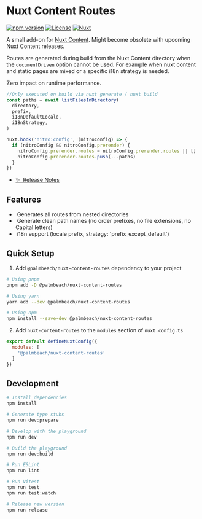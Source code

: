 # Nuxt Content Routes

[![npm version][npm-version-src]][npm-version-href]
[![License][license-src]][license-href]
[![Nuxt][nuxt-src]][nuxt-href]

A small add-on for [Nuxt Content](https://content.nuxtjs.org). Might become obsolete with upcoming Nuxt Content releases.

Routes are generated during build from the Nuxt Content directory when the `documentDriven` option cannot be used. For example when nuxt content and static pages are mixed or a specific i18n strategy is needed.

Zero impact on runtime performance.

```TypeScript
//Only executed on build via nuxt generate / nuxt build
const paths = await listFilesInDirectory(
  directory,
  prefix,
  i18nDefaultLocale,
  i18nStrategy,
)

nuxt.hook('nitro:config', (nitroConfig) => {
  if (nitroConfig && nitroConfig.prerender) {
    nitroConfig.prerender.routes = nitroConfig.prerender.routes || []
    nitroConfig.prerender.routes.push(...paths)
  }
})
```

- [✨ &nbsp;Release Notes](/CHANGELOG.md)

## Features

- &nbsp;Generates all routes from nested directories
- &nbsp;Generate clean path names (no order prefixes, no file extensions, no Capital letters)
- &nbsp;i18n support (locale prefix, strategy: 'prefix_except_default')

## Quick Setup

1. Add `@palmbeach/nuxt-content-routes` dependency to your project

```bash
# Using pnpm
pnpm add -D @palmbeach/nuxt-content-routes

# Using yarn
yarn add --dev @palmbeach/nuxt-content-routes

# Using npm
npm install --save-dev @palmbeach/nuxt-content-routes
```

2. Add `nuxt-content-routes` to the `modules` section of `nuxt.config.ts`

```js
export default defineNuxtConfig({
  modules: [
    '@palmbeach/nuxt-content-routes'
  ]
})
```

## Development

```bash
# Install dependencies
npm install

# Generate type stubs
npm run dev:prepare

# Develop with the playground
npm run dev

# Build the playground
npm run dev:build

# Run ESLint
npm run lint

# Run Vitest
npm run test
npm run test:watch

# Release new version
npm run release
```

<!-- Badges -->
[npm-version-src]: https://img.shields.io/npm/v/@palmbeach/nuxt-content-routes/latest.svg?style=flat&colorA=18181B&colorB=28CF8D
[npm-version-href]: https://npmjs.com/package/@palmbeach/nuxt-content-routes

[license-src]: https://img.shields.io/npm/l/@palmbeach/nuxt-content-routes.svg?style=flat&colorA=18181B&colorB=28CF8D
[license-href]: https://npmjs.com/package/@palmbeach/nuxt-content-routes

[nuxt-src]: https://img.shields.io/badge/Nuxt-18181B?logo=nuxt.js
[nuxt-href]: https://nuxt.com
